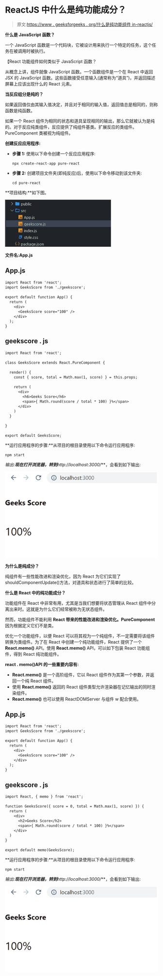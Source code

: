 # ReactJS 中什么是纯功能成分？

> 原文:[https://www . geeksforgeeks . org/什么是纯功能组件 in-reactjs/](https://www.geeksforgeeks.org/what-is-a-pure-functional-component-in-reactjs/)

**什么是 JavaScript 函数？**

一个 JavaScript 函数是一个代码块，它被设计用来执行一个特定的任务，这个任务在被调用时被执行。

【React 功能组件如何类似于 JavaScript 函数？

从概念上讲，组件就像 JavaScript 函数。一个函数组件是一个在 React 中返回 JSX 的 JavaScript 函数。这些函数接受任意输入(通常称为“道具”)，并返回描述屏幕上应该出现什么的 React 元素。

**当反应组分是纯的？**

如果返回值仅由其输入值决定，并且对于相同的输入值，返回值总是相同的，则称函数是纯函数。

如果一个 React 组件为相同的状态和道具呈现相同的输出，那么它就被认为是纯的。对于反应纯类组件，反应提供了纯组件基类。扩展反应的类组件。PureComponent 类被视为纯组件。

**创建反应应用程序:**

*   **步骤 1:** 使用以下命令创建一个反应应用程序:

    ```
    npx create-react-app pure-react
    ```

*   **步骤 2:** 创建项目文件夹(即纯反应)后，使用以下命令移动到该文件夹:

    ```
    cd pure-react
    ```

**项目结构:**如下图。

![](img/1d87853efcf83355fe8316ff1e694e2d.png)

**文件名:App.js**

## App.js

```
import React from 'react';
import GeeksScore from './geekscore';

export default function App() {
  return (
    <div>
      <GeeksScore score="100" />
    </div>
  );
}
```

## geekscore . js

```
import React from 'react';

class GeeksScore extends React.PureComponent {

  render() {
    const { score, total = Math.max(1, score) } = this.props;

    return (
      <div>
        <h6>Geeks Score</h6>
        <span>{ Math.round(score / total * 100) }%</span>
      </div>
    )
  }

}

export default GeeksScore;
```

**运行应用程序的步骤:**从项目的根目录使用以下命令运行应用程序:

```
npm start
```

**输出:**现在打开浏览器，转到***http://localhost:3000/***，会看到如下输出:

![](img/cd12a70cf1407725e24e447c6d22a38e.png)

**为什么是纯成分？**

纯组件有一些性能改进和渲染优化，因为 React 为它们实现了 shouldComponentUpdate()方法，对道具和状态进行了简单的比较。

**什么是 React 中的纯功能成分？**

功能组件在 React 中非常有用，尤其是当我们想要将状态管理从 React 组件中分离出来时。这就是为什么它们经常被称为无状态组件。

然而，功能组件不能利用 **React 带来的性能改进和渲染优化。PureComponent** 因为根据定义它们不是类。

优化一个功能组件，以便 React 可以将其视为一个纯组件，不一定需要将该组件转换为类组件。为了在 React 中创建一个纯功能组件，React 提供了一个 **React.memo()** API。使用 **React.memo()** API，可以如下包装 React 功能组件，得到 React 纯功能组件。

**react . memo()API 的一些重要内容有:**

*   **React.memo()** 是一个高阶组件，它以 React 组件作为其第一个参数，并返回一个纯 React 组件。
*   使用 **React.memo()** 返回的 React 组件类型允许渲染器在记忆输出的同时渲染组件。
*   **React.memo()** 也可以使用 ReactDOMServer 与组件 w 配合使用。

## App.js

```
import React from 'react';
import GeeksScore from './geekscore';

export default function App() {
  return (
    <div>
      <GeeksScore score="100" />
    </div>
  );
}
```

## geekscore . js

```
import React, { memo } from 'react';

function GeeksScore({ score = 0, total = Math.max(1, score) }) {
  return (
    <div>
      <h2>Geeks Score</h2>
      <span>{ Math.round(score / total * 100) }%</span>
    </div>
  )
}

export default memo(GeeksScore);
```

**运行应用程序的步骤:**从项目的根目录使用以下命令运行应用程序:

```
npm start
```

**输出:**现在打开浏览器，转到***http://localhost:3000/***，会看到如下输出:

![](img/cd12a70cf1407725e24e447c6d22a38e.png)